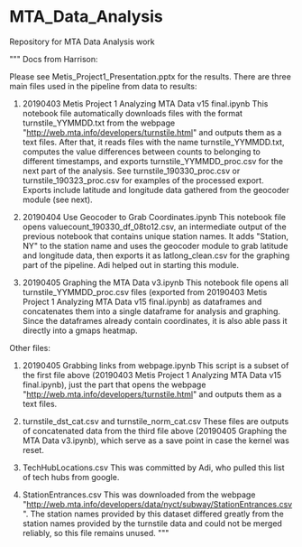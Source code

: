 # MTA_Data_Analysis
Repository for MTA Data Analysis work

"""
Docs from Harrison:

Please see Metis_Project1_Presentation.pptx for the results. There are three main files used in the pipeline from data to results:

1. 20190403 Metis Project 1 Analyzing MTA Data v15 final.ipynb
    This notebook file automatically downloads files with the format turnstile_YYMMDD.txt from the webpage "http://web.mta.info/developers/turnstile.html" and outputs them as a text files. After that, it reads files with the name turnstile_YYMMDD.txt, computes the value differences between counts to belonging to different timestamps, and exports turnstile_YYMMDD_proc.csv for the next part of the analysis. See turnstile_190330_proc.csv or turnstile_190323_proc.csv for examples of the processed export. Exports include latitude and longitude data gathered from the geocoder module (see next).

2. 20190404 Use Geocoder to Grab Coordinates.ipynb
    This notebook file opens valuecount_190330_df_08to12.csv, an intermediate output of the previous notebook that contains unique station names. It adds "Station, NY" to the station name and uses the geocoder module to grab latitude and longitude data, then exports it as latlong_clean.csv for the graphing part of the pipeline. Adi helped out in starting this module.

3. 20190405 Graphing the MTA Data v3.ipynb
    This notebook file opens all turnstile_YYMMDD_proc.csv files (exported from 20190403 Metis Project 1 Analyzing MTA Data v15 final.ipynb) as dataframes and concatenates them into a single dataframe for analysis and graphing. Since the dataframes already contain coordinates, it is also able pass it directly into a gmaps heatmap.

Other files:

1. 20190405 Grabbing links from webpage.ipynb
    This script is a subset of the first file above (20190403 Metis Project 1 Analyzing MTA Data v15 final.ipynb), just the part that opens the webpage "http://web.mta.info/developers/turnstile.html" and outputs them as a text files.
    
2.  turnstile_dst_cat.csv and turnstile_norm_cat.csv
    These files are outputs of concatenated data from the third file above (20190405 Graphing the MTA Data v3.ipynb), which serve as a save point in case the kernel was reset.
    
3. TechHubLocations.csv
    This was committed by Adi, who pulled this list of tech hubs from google.

4. StationEntrances.csv
    This was downloaded from the webpage "http://web.mta.info/developers/data/nyct/subway/StationEntrances.csv". The station names provided by this dataset differed greatly from the station names provided by the turnstile data and could not be merged reliably, so this file remains unused.
"""

